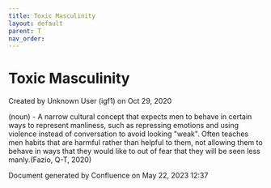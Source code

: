 ```yaml
---
title: Toxic Masculinity
layout: default
parent: T
nav_order:
---
```


# Toxic Masculinity

Created by  Unknown User (igf1) on Oct 29, 2020

(noun) - A narrow cultural concept that expects men to behave in certain ways to represent manliness, such as repressing emotions and using violence instead of conversation to avoid looking &quot;weak&quot;. Often teaches men habits that are harmful rather than helpful to them, not allowing them to behave in ways that they would like to out of fear that they will be seen less manly.(Fazio, Q-T, 2020)

Document generated by Confluence on May 22, 2023 12:37


